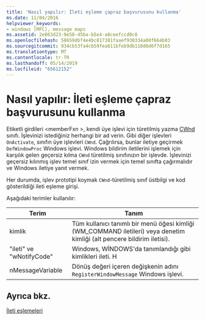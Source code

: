 ```yaml
---
title: 'Nasıl yapılır: İleti eşleme çapraz başvurusunu kullanma'
ms.date: 11/04/2016
helpviewer_keywords:
- windows [MFC], message maps
ms.assetid: 2e863d23-9e58-45ba-b5e4-a8ceefccd0c8
ms.openlocfilehash: 58659dbf4e4bc817381faaef930334a80f664b03
ms.sourcegitcommit: 934cb53fa4cb59fea611bfeb9db110d8d6f7d165
ms.translationtype: MT
ms.contentlocale: tr-TR
ms.lasthandoff: 05/14/2019
ms.locfileid: "65612152"
---
```

# <a name="how-to-use-the-message-map-cross-reference"></a>Nasıl yapılır: İleti eşleme çapraz başvurusunu kullanma

Etiketli girdileri \<memberFxn >, kendi üye işlevi için türetilmiş yazma [CWnd](../../mfc/reference/cwnd-class.md) sınıfı. İşlevinizi istediğiniz herhangi bir ad verin. Gibi diğer işlevleri `OnActivate`, sınıfın üye işlevleri `CWnd`. Çağrılırsa, bunlar iletiye geçirmek `DefWindowProc` Windows işlevi. Windows bildirim iletilerini işlemek için karşılık gelen geçersiz kılma `CWnd` türetilmiş sınıfınızın bir işlevde. İşlevinizi geçersiz kılınmış işlev temel sınıf izin vermek için temel sınıfta çağırmalıdır ve Windows iletiye yanıt vermek.

Her durumda, işlev prototipi koymak `CWnd`-türetilmiş sınıf üstbilgi ve kod gösterildiği ileti eşleme girişi.

Aşağıdaki terimler kullanılır:

|Terim|Tanım|
|----------|----------------|
|kimlik|Tüm kullanıcı tanımlı bir menü öğesi kimliği (WM_COMMAND iletileri) veya denetim kimliği (alt pencere bildirim iletisi).|
|"ileti" ve "wNotifyCode"|Windows, WİNDOWS'da tanımlandığı gibi kimlikleri ileti. H|
|nMessageVariable|Dönüş değeri içeren değişkenin adını `RegisterWindowMessage` Windows işlevi.|

## <a name="see-also"></a>Ayrıca bkz.

[İleti eşlemeleri](../../mfc/reference/message-maps-mfc.md)
